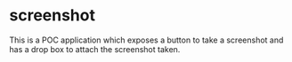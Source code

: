 # screenshot


This is a POC application which exposes a button to take a screenshot and has a drop box to attach the screenshot taken.
